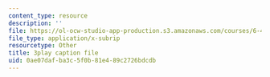 ```yaml
---
content_type: resource
description: ''
file: https://ol-ocw-studio-app-production.s3.amazonaws.com/courses/6-451-principles-of-digital-communication-ii-spring-2005/0ae07dafba3c5f0b81e489c2726bdcdb_8HvTaOrTokc.vtt
file_type: application/x-subrip
resourcetype: Other
title: 3play caption file
uid: 0ae07daf-ba3c-5f0b-81e4-89c2726bdcdb
---
```


